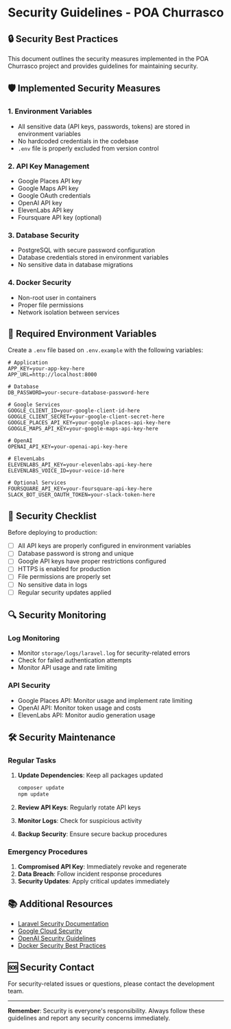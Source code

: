 # Security Guidelines - POA Churrasco

## 🔒 Security Best Practices

This document outlines the security measures implemented in the POA Churrasco project and provides guidelines for maintaining security.

## 🛡️ Implemented Security Measures

### 1. Environment Variables
- All sensitive data (API keys, passwords, tokens) are stored in environment variables
- No hardcoded credentials in the codebase
- `.env` file is properly excluded from version control

### 2. API Key Management
- Google Places API key
- Google Maps API key
- Google OAuth credentials
- OpenAI API key
- ElevenLabs API key
- Foursquare API key (optional)

### 3. Database Security
- PostgreSQL with secure password configuration
- Database credentials stored in environment variables
- No sensitive data in database migrations

### 4. Docker Security
- Non-root user in containers
- Proper file permissions
- Network isolation between services

## 🔐 Required Environment Variables

Create a `.env` file based on `.env.example` with the following variables:

```env
# Application
APP_KEY=your-app-key-here
APP_URL=http://localhost:8000

# Database
DB_PASSWORD=your-secure-database-password-here

# Google Services
GOOGLE_CLIENT_ID=your-google-client-id-here
GOOGLE_CLIENT_SECRET=your-google-client-secret-here
GOOGLE_PLACES_API_KEY=your-google-places-api-key-here
GOOGLE_MAPS_API_KEY=your-google-maps-api-key-here

# OpenAI
OPENAI_API_KEY=your-openai-api-key-here

# ElevenLabs
ELEVENLABS_API_KEY=your-elevenlabs-api-key-here
ELEVENLABS_VOICE_ID=your-voice-id-here

# Optional Services
FOURSQUARE_API_KEY=your-foursquare-api-key-here
SLACK_BOT_USER_OAUTH_TOKEN=your-slack-token-here
```

## 🚨 Security Checklist

Before deploying to production:

- [ ] All API keys are properly configured in environment variables
- [ ] Database password is strong and unique
- [ ] Google API keys have proper restrictions configured
- [ ] HTTPS is enabled for production
- [ ] File permissions are properly set
- [ ] No sensitive data in logs
- [ ] Regular security updates applied

## 🔍 Security Monitoring

### Log Monitoring
- Monitor `storage/logs/laravel.log` for security-related errors
- Check for failed authentication attempts
- Monitor API usage and rate limiting

### API Security
- Google Places API: Monitor usage and implement rate limiting
- OpenAI API: Monitor token usage and costs
- ElevenLabs API: Monitor audio generation usage

## 🛠️ Security Maintenance

### Regular Tasks
1. **Update Dependencies**: Keep all packages updated
   ```bash
   composer update
   npm update
   ```

2. **Review API Keys**: Regularly rotate API keys
3. **Monitor Logs**: Check for suspicious activity
4. **Backup Security**: Ensure secure backup procedures

### Emergency Procedures
1. **Compromised API Key**: Immediately revoke and regenerate
2. **Data Breach**: Follow incident response procedures
3. **Security Updates**: Apply critical updates immediately

## 📚 Additional Resources

- [Laravel Security Documentation](https://laravel.com/docs/security)
- [Google Cloud Security](https://cloud.google.com/security)
- [OpenAI Security Guidelines](https://platform.openai.com/docs/security)
- [Docker Security Best Practices](https://docs.docker.com/engine/security/)

## 🆘 Security Contact

For security-related issues or questions, please contact the development team.

---

**Remember**: Security is everyone's responsibility. Always follow these guidelines and report any security concerns immediately.
